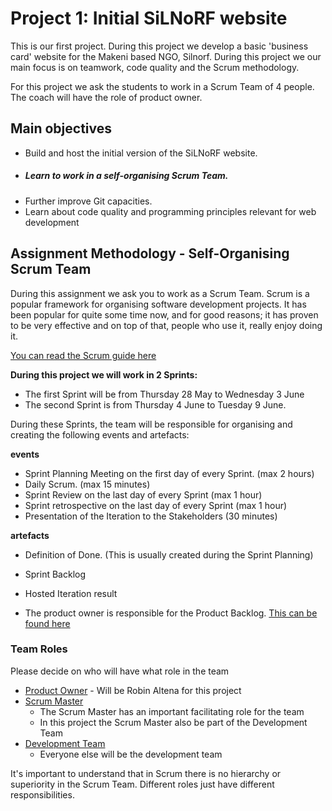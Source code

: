 # Project 1: Initial SiLNoRF website
This is our first project. During this project we develop a basic 'business card' website for the Makeni based NGO, Silnorf. During this project we our main focus is on teamwork, code quality and the Scrum methodology. 

For this project we ask the students to work in a Scrum Team of 4 people. The coach will have the role of product owner.

## Main objectives
- Build and host the initial version of the SiLNoRF website. 
- ##### Learn to work in a self-organising Scrum Team.
- Further improve Git capacities.
- Learn about code quality and programming principles relevant for web development

## Assignment Methodology - Self-Organising Scrum Team
During this assignment we ask you to work as a Scrum Team. Scrum is a popular framework for organising software development projects. It has been popular for quite some time now, and for good reasons; it has proven to be very effective and on top of that, people who use it, really enjoy doing it.

[You can read the Scrum guide here](https://www.scrumguides.org/scrum-guide.html)

**During this project we will work in 2 Sprints:**

- The first Sprint will be from Thursday 28 May to Wednesday 3 June
- The second Sprint is from Thursday 4 June to Tuesday 9 June. 

During these Sprints, the team will be responsible for organising and creating the following events and artefacts: 

**events**

- Sprint Planning Meeting on the first day of every Sprint. (max 2 hours)
- Daily Scrum. (max 15 minutes)
- Sprint Review on the last day of every Sprint (max 1 hour)
- Sprint retrospective on the last day of every Sprint (max 1 hour)
- Presentation of the Iteration to the Stakeholders (30 minutes)

**artefacts**

- Definition of Done. (This is usually created during the Sprint Planning)
- Sprint Backlog
- Hosted Iteration result

- The product owner is responsible for the Product Backlog. [This can be found here](backlog.md) 

### Team Roles

Please decide on who will have what role in the team

- [Product Owner](https://www.scrumguides.org/scrum-guide.html#team-po) - Will be Robin Altena for this project
- [Scrum Master](https://www.scrumguides.org/scrum-guide.html#team-sm)
  - The Scrum Master has an important facilitating role for the team
  - In this project the Scrum Master also be part of the Development Team
- [Development Team](https://www.scrumguides.org/scrum-guide.html#team-dev)
  - Everyone else will be the development team

It's important to understand that in Scrum there is no hierarchy or superiority in the Scrum Team. Different roles just have different responsibilities.  